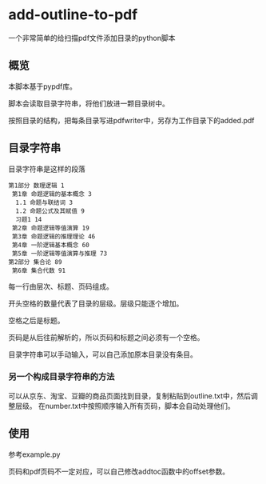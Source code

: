 # add-outline-to-pdf

一个非常简单的给扫描pdf文件添加目录的python脚本

## 概览

本脚本基于pypdf库。

脚本会读取目录字符串，将他们放进一颗目录树中。

按照目录的结构，把每条目录写进pdfwriter中，另存为工作目录下的added.pdf

## 目录字符串

目录字符串是这样的段落

``` plaintext
第1部分 数理逻辑 1
 第1章 命题逻辑的基本概念 3
  1.1 命题与联结词 3
  1.2 命题公式及其赋值 9
  习题1 14
 第2章 命题逻辑等值演算 19
 第3章 命题逻辑的推理理论 46
 第4章 一阶逻辑基本概念 60
 第5章 一阶逻辑等值演算与推理 73
第2部分 集合论 89
 第6章 集合代数 91
```

每一行由层次、标题、页码组成。

开头空格的数量代表了目录的层级。层级只能逐个增加。

空格之后是标题。

页码是从后往前解析的，所以页码和标题之间必须有一个空格。

目录字符串可以手动输入，可以自己添加原本目录没有条目。

### 另一个构成目录字符串的方法

可以从京东、淘宝、豆瓣的商品页面找到目录，复制粘贴到outline.txt中，然后调整层级。
在number.txt中按照顺序输入所有页码，脚本会自动处理他们。

## 使用

参考example.py

页码和pdf页码不一定对应，可以自己修改addtoc函数中的offset参数。
